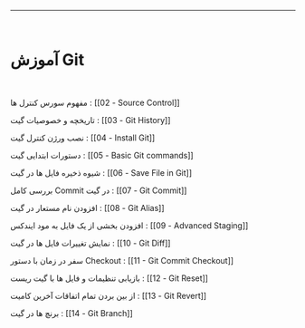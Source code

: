<hr>
<br>

# آموزش Git
<br>

مفهوم سورس کنترل ها :   [[02 - Source Control]]

تاریخچه و خصوصیات گیت :   [[03 - Git History]]

نصب ورژن کنترل گیت :   [[04 - Install Git]]

دستورات ابتدایی گیت :   [[05 - Basic Git commands]]

شیوه ذخیره فایل ها در گیت :   [[06 - Save File in Git]]

بررسی کامل Commit در گیت :   [[07 - Git Commit]]

افزودن نام مستعار در گیت :   [[08 - Git Alias]]

افزودن بخشی از یک فایل به مود ایندکس :   [[09 - Advanced Staging]]

نمایش تغییرات فایل ها در گیت :   [[10 - Git Diff]]

سفر در زمان با دستور Checkout :   [[11 - Git Commit Checkout]]

بازیابی تنظیمات و فایل ها با گیت ریست :   [[12 - Git Reset]]

از بین بردن تمام اتفاقات آخرین کامیت :    [[13 - Git Revert]]

برنچ ها در گیت :   [[14 - Git Branch]]

